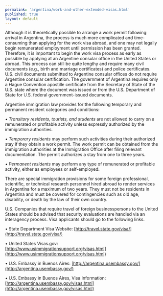 ```yaml
--- 
permalink: 'argentina/work-and-other-extended-visas.html' 
published: true 
layout: default
---
```

Although it is theoretically possible to arrange a work permit following arrival in Argentina, the process is much more complicated and time-consuming than applying for the work visa abroad, and one may not legally begin remunerated employment until permission has been granted. Therefore, it is important to begin the work visa process as early as possible by applying at an Argentine consular office in the United States or abroad. This process can still be quite lengthy and require many civil documents (e.g., birth and marriage certificates) and police certificates. U.S. civil documents submitted to Argentine consular offices do not require Argentine consular certification. The government of Argentina requires only a Hague Convention apostille certificate from the Secretary of State of the U.S. state where the document was issued or from the U.S. Department of State for U.S. federal government-issued documents.

Argentine immigration law provides for the following temporary and permanent resident categories and conditions:

•	_Transitory residents, tourists, and students_ are not allowed to carry on a remunerated or profitable activity unless expressly authorized by the immigration authorities.

•	_Temporary residents_ may perform such activities during their authorized stay if they obtain a work permit. The work permit can be obtained from the immigration authorities at the Immigration Office after filing relevant documentation. The permit authorizes a stay from one to three years.

•	_Permanent residents_ may perform any type of remunerated or profitable activity, either as employees or self-employed.
 
There are special immigration provisions for some foreign professional, scientific, or technical research personnel hired abroad to render services in Argentina for a maximum of two years. They must not be residents in Argentina and must be covered for contingencies such as old age, disability, or death by the law of their own country.

U.S. Companies that require travel of foreign businesspersons to the United States should be advised that security evaluations are handled via an interagency process. Visa applicants should go to the following links.

•	State Department Visa Website: [http://travel.state.gov/visa/](http://travel.state.gov/visa/)

•	United States Visas.gov: [http://www.usimmigrationsupport.org/visas.html](http://www.usimmigrationsupport.org/visas.html)

•	U.S. Embassy in Buenos Aires: [http://argentina.usembassy.gov/](http://argentina.usembassy.gov/)

•	U.S. Embassy in Buenos Aires, Visa Information: [http://argentina.usembassy.gov/visas.html](http://argentina.usembassy.gov/visas.html)
